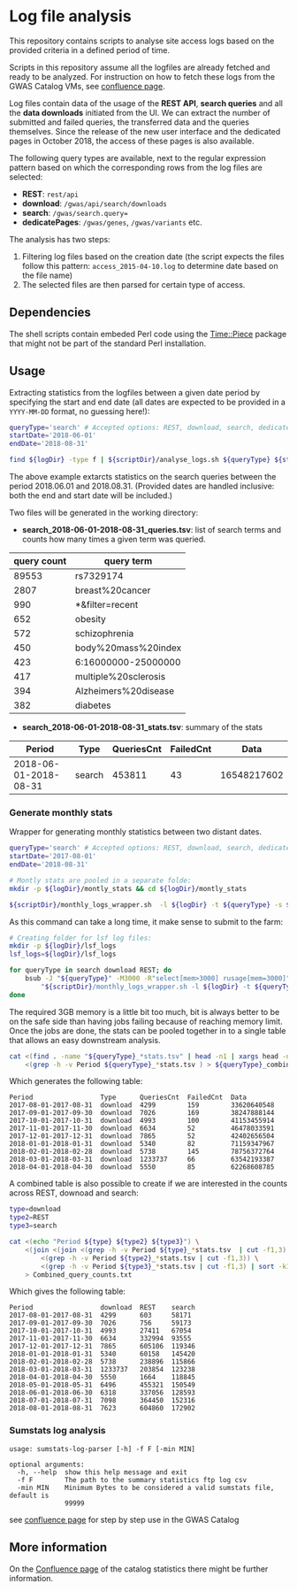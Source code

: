 # Log file analysis

This repository contains scripts to analyse site access logs based on the provided criteria in a defined period of time.

Scripts in this repository assume all the logfiles are already fetched and ready to be analyzed. For instruction on how to fetch these logs from the GWAS Catalog VMs, see [confluence page](https://www.ebi.ac.uk/seqdb/confluence/pages/viewpage.action?pageId=64720227 ).

Log files contain data of the usage of the **REST API**, **search queries** and all the **data downloads** initiated from the UI. We can extract the number of submitted and failed queries, the transferred data and the queries themselves. Since the release of the new user interface and the dedicated pages in October 2018, the access of these pages is also available.

The following query types are available, next to the regular expression pattern based on which the corresponding rows from the log files are selected:

* **REST**: `rest/api`
* **download**: `/gwas/api/search/downloads`
* **search**: `/gwas/search.query=`
* **dedicatePages**: `/gwas/genes`, `/gwas/variants` etc.

The analysis has two steps:
1. Filtering log files based on the creation date (the script expects the files follow this pattern: `access_2015-04-10.log` to determine date based on the file name)
2. The selected files are then parsed for certain type of access.

## Dependencies

The shell scripts contain embeded Perl code using the [Time::Piece](https://metacpan.org/pod/Time::Piece) package that might not be part of the standard Perl installation.

## Usage

Extracting statistics from the logfiles between a given date period by specifying the start and end date (all dates are expected to be provided in a `YYYY-MM-DD` format, no guessing here!):

```bash
queryType='search' # Accepted options: REST, download, search, dedicatedPages
startDate='2018-06-01'
endDate='2018-08-31'

find ${logDir} -type f | ${scriptDir}/analyse_logs.sh ${queryType} ${startDate} ${endDate}
```

The above example extarcts statistics on the search queries between the period 2018.06.01 and 2018.08.31. (Provided dates are handled inclusive: both the end and start date will be included.)

Two files will be generated in the working directory:

* **search_2018-06-01-2018-08-31_queries.tsv**: list of search terms and counts how many times a given term was queried.

| query count | query term |
|---|---|
| 89553 | rs7329174 |
| 2807 | breast%20cancer |
| 990 | *&filter=recent |
| 652 | obesity |
| 572 | schizophrenia |
| 450 | body%20mass%20index |
| 423 | 6:16000000-25000000 |
| 417 | multiple%20sclerosis |
| 394 | Alzheimers%20disease |
| 382 | diabetes |

* **search_2018-06-01-2018-08-31_stats.tsv**: summary of the stats

| Period | Type | QueriesCnt | FailedCnt | Data |
|--------|------|------------|-----------|------|
| 2018-06-01-2018-08-31 | search | 453811 | 43 | 16548217602|

### Generate monthly stats

Wrapper for generating monthly statistics between two distant dates.

```bash
queryType='search' # Accepted options: REST, download, search, dedicatedPages
startDate='2017-08-01'
endDate='2018-08-31'

# Montly stats are pooled in a separate folde:
mkdir -p ${logDir}/montly_stats && cd ${logDir}/montly_stats

${scriptDir}/monthly_logs_wrapper.sh  -l ${logDir} -t ${queryType} -s ${startDate} -e ${endDate}
```

As this command can take a long time, it make sense to submit to the farm:

```bash
# Creating folder for lsf log files:
mkdir -p ${logDir}/lsf_logs
lsf_logs=${logDir}/lsf_logs

for queryType in search download REST; do
    bsub -J "${queryType}" -M3000 -R"select[mem>3000] rusage[mem=3000]" -o ${lsf_logs}/${queryType}.o -e ${lsf_logs}/${queryType}.e \
        "${scriptDir}/monthly_logs_wrapper.sh -l ${logDir} -t ${queryType} -s ${startDate} -e ${endDate}"
done
```

The required 3GB memory is a little bit too much, bit is always better to be on the safe side than having jobs failing because of reaching memory limit. Once the jobs are done, the stats can be pooled together in to a single table that allows an easy downstream analysis.

```bash
cat <(find . -name "${queryType}_*stats.tsv" | head -n1 | xargs head -n1 ) \
    <(grep -h -v Period ${queryType}_*stats.tsv ) > ${queryType}_combined_stats.tsv
```

Which generates the following table:

```
Period                 Type      QueriesCnt  FailedCnt  Data
2017-08-01-2017-08-31  download  4299        159        33620640548
2017-09-01-2017-09-30  download  7026        169        38247888144
2017-10-01-2017-10-31  download  4993        100        41153455914
2017-11-01-2017-11-30  download  6634        52         46478033591
2017-12-01-2017-12-31  download  7865        52         42402656504
2018-01-01-2018-01-31  download  5340        82         71159347967
2018-02-01-2018-02-28  download  5738        145        78756372764
2018-03-01-2018-03-31  download  1233737     66         63542193387
2018-04-01-2018-04-30  download  5550        85         62268608785
```

A combined table is also possible to create if we are interested in the counts across REST, downoad and search:

```bash
type=download
type2=REST
type3=search

cat <(echo "Period ${type} ${type2} ${type3}") \
    <(join <(join <(grep -h -v Period ${type}_*stats.tsv  | cut -f1,3) \
        <(grep -h -v Period ${type2}_*stats.tsv | cut -f1,3)) \
        <(grep -h -v Period ${type3}_*stats.tsv | cut -f1,3) | sort -k1,1) \
    > Combined_query_counts.txt
```
Which gives the following table:

```
Period                 download  REST    search
2017-08-01-2017-08-31  4299      603     58171
2017-09-01-2017-09-30  7026      756     59173
2017-10-01-2017-10-31  4993      27411   67054
2017-11-01-2017-11-30  6634      332994  93555
2017-12-01-2017-12-31  7865      605106  119346
2018-01-01-2018-01-31  5340      60158   145420
2018-02-01-2018-02-28  5738      238896  115866
2018-03-01-2018-03-31  1233737   203854  123238
2018-04-01-2018-04-30  5550      1664    118845
2018-05-01-2018-05-31  6496      455321  150549
2018-06-01-2018-06-30  6318      337056  128593
2018-07-01-2018-07-31  7098      364450  152316
2018-08-01-2018-08-31  7623      604860  172902
```

### Sumstats log analysis
```
usage: sumstats-log-parser [-h] -f F [-min MIN]

optional arguments:
  -h, --help  show this help message and exit
  -f F        The path to the summary statistics ftp log csv
  -min MIN    Minimum Bytes to be considered a valid sumstats file, default is
              99999
```

see [confluence page](https://www.ebi.ac.uk/seqdb/confluence/pages/viewpage.action?pageId=64720227) for step by step use in the GWAS Catalog

## More information

On the [Confluence page](https://www.ebi.ac.uk/seqdb/confluence/pages/viewpage.action?pageId=64720227) of the catalog statistics there might be further information.

